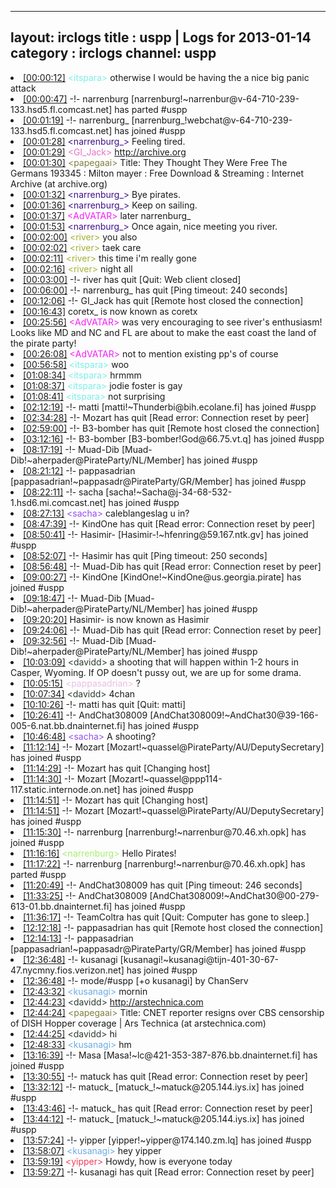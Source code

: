 
---
layout: irclogs
title : uspp | Logs for 2013-01-14
category : irclogs
channel: uspp
---
<li class="logitem"><a href="#00:00:12" name="00:00:12" class="time">[00:00:12]</a> <span class="person" style="color:#7deee6">&lt;itspara&gt;</span> otherwise I would be having the a nice big panic attack </li>
<li class="logitem"><a href="#00:00:47" name="00:00:47" class="time">[00:00:47]</a> -!- <span class="part">narrenburg</span> [narrenburg!~narrenbur@v-64-710-239-133.hsd5.fl.comcast.net] has parted #uspp </li>
<li class="logitem"><a href="#00:01:19" name="00:01:19" class="time">[00:01:19]</a> -!- <span class="join">narrenburg_</span> [narrenburg_!webchat@v-64-710-239-133.hsd5.fl.comcast.net] has joined #uspp </li>
<li class="logitem"><a href="#00:01:28" name="00:01:28" class="time">[00:01:28]</a> <span class="person" style="color:#3f1189">&lt;narrenburg_&gt;</span> Feeling tired. </li>
<li class="logitem"><a href="#00:01:29" name="00:01:29" class="time">[00:01:29]</a> <span class="person" style="color:#e573c6">&lt;GI_Jack&gt;</span> <a href="http://archive.org/details/theythoughttheyw027497mbp" target="_blank">http://archive.org</a> </li>
<li class="logitem"><a href="#00:01:30" name="00:01:30" class="time">[00:01:30]</a> <span class="person" style="color:#817e41">&lt;papegaai&gt;</span> Title: They Thought They Were Free The Germans 193345 : Milton mayer : Free Download &amp; Streaming : Internet Archive (at archive.org) </li>
<li class="logitem"><a href="#00:01:32" name="00:01:32" class="time">[00:01:32]</a> <span class="person" style="color:#3f1189">&lt;narrenburg_&gt;</span> Bye pirates. </li>
<li class="logitem"><a href="#00:01:36" name="00:01:36" class="time">[00:01:36]</a> <span class="person" style="color:#3f1189">&lt;narrenburg_&gt;</span> Keep on sailing. </li>
<li class="logitem"><a href="#00:01:37" name="00:01:37" class="time">[00:01:37]</a> <span class="person" style="color:#f51bf7">&lt;AdVATAR&gt;</span> later narrenburg_  </li>
<li class="logitem"><a href="#00:01:53" name="00:01:53" class="time">[00:01:53]</a> <span class="person" style="color:#3f1189">&lt;narrenburg_&gt;</span> Once again, nice meeting you river. </li>
<li class="logitem"><a href="#00:02:00" name="00:02:00" class="time">[00:02:00]</a> <span class="person" style="color:#a5b030">&lt;river&gt;</span> you also </li>
<li class="logitem"><a href="#00:02:02" name="00:02:02" class="time">[00:02:02]</a> <span class="person" style="color:#a5b030">&lt;river&gt;</span> taek care </li>
<li class="logitem"><a href="#00:02:11" name="00:02:11" class="time">[00:02:11]</a> <span class="person" style="color:#a5b030">&lt;river&gt;</span> this time i'm really gone </li>
<li class="logitem"><a href="#00:02:16" name="00:02:16" class="time">[00:02:16]</a> <span class="person" style="color:#a5b030">&lt;river&gt;</span> night all </li>
<li class="logitem"><a href="#00:03:00" name="00:03:00" class="time">[00:03:00]</a> -!- <span class="quit">river</span> has quit [Quit: Web client closed] </li>
<li class="logitem"><a href="#00:06:00" name="00:06:00" class="time">[00:06:00]</a> -!- <span class="quit">narrenburg_</span> has quit [Ping timeout: 240 seconds] </li>
<li class="logitem"><a href="#00:12:06" name="00:12:06" class="time">[00:12:06]</a> -!- <span class="quit">GI_Jack</span> has quit [Remote host closed the connection] </li>
<li class="logitem"><a href="#00:16:43" name="00:16:43" class="time">[00:16:43]</a> <span class="nick">coretx_</span> is now known as <span class="nick">coretx</span> </li>
<li class="logitem"><a href="#00:25:56" name="00:25:56" class="time">[00:25:56]</a> <span class="person" style="color:#f51bf7">&lt;AdVATAR&gt;</span> was very encouraging to see river's enthusiasm!  Looks like MD and NC and FL are about to make the east coast the land of the pirate party! </li>
<li class="logitem"><a href="#00:26:08" name="00:26:08" class="time">[00:26:08]</a> <span class="person" style="color:#f51bf7">&lt;AdVATAR&gt;</span> not to mention existing pp's of course </li>
<li class="logitem"><a href="#00:56:58" name="00:56:58" class="time">[00:56:58]</a> <span class="person" style="color:#7deee6">&lt;itspara&gt;</span> woo </li>
<li class="logitem"><a href="#01:08:34" name="01:08:34" class="time">[01:08:34]</a> <span class="person" style="color:#7deee6">&lt;itspara&gt;</span> hrmmm </li>
<li class="logitem"><a href="#01:08:37" name="01:08:37" class="time">[01:08:37]</a> <span class="person" style="color:#7deee6">&lt;itspara&gt;</span> jodie foster is gay </li>
<li class="logitem"><a href="#01:08:41" name="01:08:41" class="time">[01:08:41]</a> <span class="person" style="color:#7deee6">&lt;itspara&gt;</span> not surprising  </li>
<li class="logitem"><a href="#02:12:19" name="02:12:19" class="time">[02:12:19]</a> -!- <span class="join">matti</span> [matti!~Thunderbi@bih.ecolane.fi] has joined #uspp </li>
<li class="logitem"><a href="#02:34:28" name="02:34:28" class="time">[02:34:28]</a> -!- <span class="quit">Mozart</span> has quit [Read error: Connection reset by peer] </li>
<li class="logitem"><a href="#02:59:00" name="02:59:00" class="time">[02:59:00]</a> -!- <span class="quit">B3-bomber</span> has quit [Remote host closed the connection] </li>
<li class="logitem"><a href="#03:12:16" name="03:12:16" class="time">[03:12:16]</a> -!- <span class="join">B3-bomber</span> [B3-bomber!God@66.75.vt.q] has joined #uspp </li>
<li class="logitem"><a href="#08:17:19" name="08:17:19" class="time">[08:17:19]</a> -!- <span class="join">Muad-Dib</span> [Muad-Dib!~aherpader@PirateParty/NL/Member] has joined #uspp </li>
<li class="logitem"><a href="#08:21:12" name="08:21:12" class="time">[08:21:12]</a> -!- <span class="join">pappasadrian</span> [pappasadrian!~pappasadr@PirateParty/GR/Member] has joined #uspp </li>
<li class="logitem"><a href="#08:22:11" name="08:22:11" class="time">[08:22:11]</a> -!- <span class="join">sacha</span> [sacha!~Sacha@j-34-68-532-1.hsd6.mi.comcast.net] has joined #uspp </li>
<li class="logitem"><a href="#08:27:13" name="08:27:13" class="time">[08:27:13]</a> <span class="person" style="color:#954ef2">&lt;sacha&gt;</span> caleblangeslag u in? </li>
<li class="logitem"><a href="#08:47:39" name="08:47:39" class="time">[08:47:39]</a> -!- <span class="quit">KindOne</span> has quit [Read error: Connection reset by peer] </li>
<li class="logitem"><a href="#08:50:41" name="08:50:41" class="time">[08:50:41]</a> -!- <span class="join">Hasimir-</span> [Hasimir-!~hfenring@59.167.ntk.gv] has joined #uspp </li>
<li class="logitem"><a href="#08:52:07" name="08:52:07" class="time">[08:52:07]</a> -!- <span class="quit">Hasimir</span> has quit [Ping timeout: 250 seconds] </li>
<li class="logitem"><a href="#08:56:48" name="08:56:48" class="time">[08:56:48]</a> -!- <span class="quit">Muad-Dib</span> has quit [Read error: Connection reset by peer] </li>
<li class="logitem"><a href="#09:00:27" name="09:00:27" class="time">[09:00:27]</a> -!- <span class="join">KindOne</span> [KindOne!~KindOne@us.georgia.pirate] has joined #uspp </li>
<li class="logitem"><a href="#09:18:47" name="09:18:47" class="time">[09:18:47]</a> -!- <span class="join">Muad-Dib</span> [Muad-Dib!~aherpader@PirateParty/NL/Member] has joined #uspp </li>
<li class="logitem"><a href="#09:20:20" name="09:20:20" class="time">[09:20:20]</a> <span class="nick">Hasimir-</span> is now known as <span class="nick">Hasimir</span> </li>
<li class="logitem"><a href="#09:24:06" name="09:24:06" class="time">[09:24:06]</a> -!- <span class="quit">Muad-Dib</span> has quit [Read error: Connection reset by peer] </li>
<li class="logitem"><a href="#09:32:56" name="09:32:56" class="time">[09:32:56]</a> -!- <span class="join">Muad-Dib</span> [Muad-Dib!~aherpader@PirateParty/NL/Member] has joined #uspp </li>
<li class="logitem"><a href="#10:03:09" name="10:03:09" class="time">[10:03:09]</a> <span class="person" style="color:#2d3f2f">&lt;davidd&gt;</span>  a shooting that will happen within 1-2 hours in Casper, Wyoming. If OP doesn't pussy out, we are up for some drama.  </li>
<li class="logitem"><a href="#10:05:15" name="10:05:15" class="time">[10:05:15]</a> <span class="person" style="color:#e9bee5">&lt;pappasadrian&gt;</span> ? </li>
<li class="logitem"><a href="#10:07:34" name="10:07:34" class="time">[10:07:34]</a> <span class="person" style="color:#2d3f2f">&lt;davidd&gt;</span> 4chan </li>
<li class="logitem"><a href="#10:10:26" name="10:10:26" class="time">[10:10:26]</a> -!- <span class="quit">matti</span> has quit [Quit: matti] </li>
<li class="logitem"><a href="#10:26:41" name="10:26:41" class="time">[10:26:41]</a> -!- <span class="join">AndChat308009</span> [AndChat308009!~AndChat30@39-166-005-6.nat.bb.dnainternet.fi] has joined #uspp </li>
<li class="logitem"><a href="#10:46:48" name="10:46:48" class="time">[10:46:48]</a> <span class="person" style="color:#954ef2">&lt;sacha&gt;</span> A shooting? </li>
<li class="logitem"><a href="#11:12:14" name="11:12:14" class="time">[11:12:14]</a> -!- <span class="join">Mozart</span> [Mozart!~quassel@PirateParty/AU/DeputySecretary] has joined #uspp </li>
<li class="logitem"><a href="#11:14:29" name="11:14:29" class="time">[11:14:29]</a> -!- <span class="quit">Mozart</span> has quit [Changing host] </li>
<li class="logitem"><a href="#11:14:30" name="11:14:30" class="time">[11:14:30]</a> -!- <span class="join">Mozart</span> [Mozart!~quassel@ppp114-117.static.internode.on.net] has joined #uspp </li>
<li class="logitem"><a href="#11:14:51" name="11:14:51" class="time">[11:14:51]</a> -!- <span class="quit">Mozart</span> has quit [Changing host] </li>
<li class="logitem"><a href="#11:14:51" name="11:14:51" class="time">[11:14:51]</a> -!- <span class="join">Mozart</span> [Mozart!~quassel@PirateParty/AU/DeputySecretary] has joined #uspp </li>
<li class="logitem"><a href="#11:15:30" name="11:15:30" class="time">[11:15:30]</a> -!- <span class="join">narrenburg</span> [narrenburg!~narrenbur@70.46.xh.opk] has joined #uspp </li>
<li class="logitem"><a href="#11:16:16" name="11:16:16" class="time">[11:16:16]</a> <span class="person" style="color:#a8ec6e">&lt;narrenburg&gt;</span> Hello Pirates! </li>
<li class="logitem"><a href="#11:17:22" name="11:17:22" class="time">[11:17:22]</a> -!- <span class="part">narrenburg</span> [narrenburg!~narrenbur@70.46.xh.opk] has parted #uspp </li>
<li class="logitem"><a href="#11:20:49" name="11:20:49" class="time">[11:20:49]</a> -!- <span class="quit">AndChat308009</span> has quit [Ping timeout: 246 seconds] </li>
<li class="logitem"><a href="#11:33:25" name="11:33:25" class="time">[11:33:25]</a> -!- <span class="join">AndChat308009</span> [AndChat308009!~AndChat30@00-279-613-01.bb.dnainternet.fi] has joined #uspp </li>
<li class="logitem"><a href="#11:36:17" name="11:36:17" class="time">[11:36:17]</a> -!- <span class="quit">TeamColtra</span> has quit [Quit: Computer has gone to sleep.] </li>
<li class="logitem"><a href="#12:12:18" name="12:12:18" class="time">[12:12:18]</a> -!- <span class="quit">pappasadrian</span> has quit [Remote host closed the connection] </li>
<li class="logitem"><a href="#12:14:13" name="12:14:13" class="time">[12:14:13]</a> -!- <span class="join">pappasadrian</span> [pappasadrian!~pappasadr@PirateParty/GR/Member] has joined #uspp </li>
<li class="logitem"><a href="#12:36:48" name="12:36:48" class="time">[12:36:48]</a> -!- <span class="join">kusanagi</span> [kusanagi!~kusanagi@tijn-401-30-67-47.nycmny.fios.verizon.net] has joined #uspp </li>
<li class="logitem"><a href="#12:36:48" name="12:36:48" class="time">[12:36:48]</a> -!- mode/<span class="mode">#uspp</span> [+o kusanagi] by ChanServ </li>
<li class="logitem"><a href="#12:43:32" name="12:43:32" class="time">[12:43:32]</a> <span class="person" style="color:#6aace3">&lt;kusanagi&gt;</span> mornin </li>
<li class="logitem"><a href="#12:44:23" name="12:44:23" class="time">[12:44:23]</a> <span class="person" style="color:#2d3f2f">&lt;davidd&gt;</span> <a href="http://arstechnica.com/gadgets/2013/01/cnet-reporter-resigns-over-cbs-censorship-of-dish-hopper-review/" target="_blank">http://arstechnica.com</a> </li>
<li class="logitem"><a href="#12:44:24" name="12:44:24" class="time">[12:44:24]</a> <span class="person" style="color:#817e41">&lt;papegaai&gt;</span> Title: CNET reporter resigns over CBS censorship of DISH Hopper coverage | Ars Technica (at arstechnica.com) </li>
<li class="logitem"><a href="#12:44:25" name="12:44:25" class="time">[12:44:25]</a> <span class="person" style="color:#2d3f2f">&lt;davidd&gt;</span> hi </li>
<li class="logitem"><a href="#12:48:33" name="12:48:33" class="time">[12:48:33]</a> <span class="person" style="color:#6aace3">&lt;kusanagi&gt;</span> hm </li>
<li class="logitem"><a href="#13:16:39" name="13:16:39" class="time">[13:16:39]</a> -!- <span class="join">Masa</span> [Masa!~lc@421-353-387-876.bb.dnainternet.fi] has joined #uspp </li>
<li class="logitem"><a href="#13:30:55" name="13:30:55" class="time">[13:30:55]</a> -!- <span class="quit">matuck</span> has quit [Read error: Connection reset by peer] </li>
<li class="logitem"><a href="#13:32:12" name="13:32:12" class="time">[13:32:12]</a> -!- <span class="join">matuck_</span> [matuck_!~matuck@205.144.iys.ix] has joined #uspp </li>
<li class="logitem"><a href="#13:43:46" name="13:43:46" class="time">[13:43:46]</a> -!- <span class="quit">matuck_</span> has quit [Read error: Connection reset by peer] </li>
<li class="logitem"><a href="#13:44:12" name="13:44:12" class="time">[13:44:12]</a> -!- <span class="join">matuck_</span> [matuck_!~matuck@205.144.iys.ix] has joined #uspp </li>
<li class="logitem"><a href="#13:57:24" name="13:57:24" class="time">[13:57:24]</a> -!- <span class="join">yipper</span> [yipper!~yipper@174.140.zm.lq] has joined #uspp </li>
<li class="logitem"><a href="#13:58:07" name="13:58:07" class="time">[13:58:07]</a> <span class="person" style="color:#6aace3">&lt;kusanagi&gt;</span> hey yipper  </li>
<li class="logitem"><a href="#13:59:19" name="13:59:19" class="time">[13:59:19]</a> <span class="person" style="color:#f43d5b">&lt;yipper&gt;</span> Howdy, how is everyone today </li>
<li class="logitem"><a href="#13:59:27" name="13:59:27" class="time">[13:59:27]</a> -!- <span class="quit">kusanagi</span> has quit [Read error: Connection reset by peer] </li>


